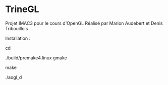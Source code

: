 # TrineGL
Projet IMAC3 pour le cours d'OpenGL
Réalisé par Marion Audebert et Denis Tribouillois

Installation :

cd <source dir>

./build/premake4.linux gmake

make

./aogl_d
